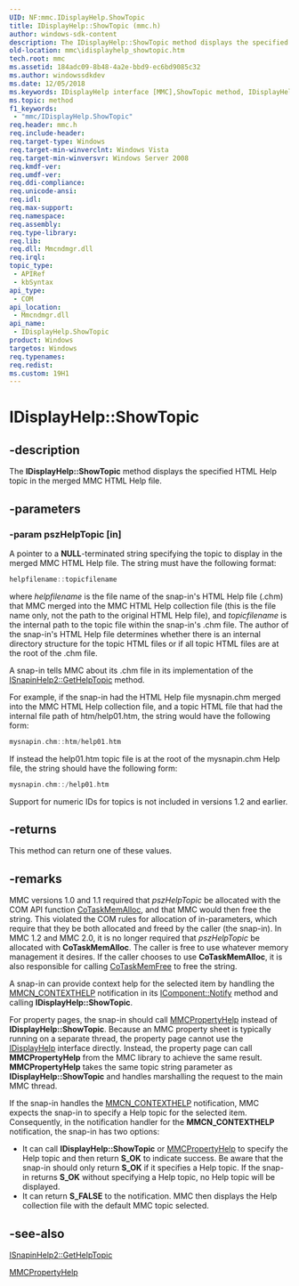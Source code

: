 ```yaml
---
UID: NF:mmc.IDisplayHelp.ShowTopic
title: IDisplayHelp::ShowTopic (mmc.h)
author: windows-sdk-content
description: The IDisplayHelp::ShowTopic method displays the specified HTML Help topic in the merged MMC HTML Help file.
old-location: mmc\idisplayhelp_showtopic.htm
tech.root: mmc
ms.assetid: 184adc09-8b48-4a2e-bbd9-ec6bd9085c32
ms.author: windowssdkdev
ms.date: 12/05/2018
ms.keywords: IDisplayHelp interface [MMC],ShowTopic method, IDisplayHelp.ShowTopic, IDisplayHelp::ShowTopic, ShowTopic, ShowTopic method [MMC], ShowTopic method [MMC],IDisplayHelp interface, _slate_idisplayhelp_showtopic, mmc.idisplayhelp_showtopic, mmc/IDisplayHelp::ShowTopic
ms.topic: method
f1_keywords: 
 - "mmc/IDisplayHelp.ShowTopic"
req.header: mmc.h
req.include-header: 
req.target-type: Windows
req.target-min-winverclnt: Windows Vista
req.target-min-winversvr: Windows Server 2008
req.kmdf-ver: 
req.umdf-ver: 
req.ddi-compliance: 
req.unicode-ansi: 
req.idl: 
req.max-support: 
req.namespace: 
req.assembly: 
req.type-library: 
req.lib: 
req.dll: Mmcndmgr.dll
req.irql: 
topic_type:
 - APIRef
 - kbSyntax
api_type:
 - COM
api_location:
 - Mmcndmgr.dll
api_name:
 - IDisplayHelp.ShowTopic
product: Windows
targetos: Windows
req.typenames: 
req.redist: 
ms.custom: 19H1
---
```


# IDisplayHelp::ShowTopic


## -description


The <b>IDisplayHelp::ShowTopic</b> method displays the specified HTML Help topic in the merged MMC HTML Help file.


## -parameters




### -param pszHelpTopic [in]

A pointer to a <b>NULL</b>-terminated string specifying the topic to display in the merged MMC HTML Help file. The string must have the following format:


```cpp
helpfilename::topicfilename
```


where <i>helpfilename</i> is the file name of the snap-in's HTML Help file (.chm) that MMC merged into the MMC HTML Help collection file (this is the file name only, not the path to the original HTML Help file), and <i>topicfilename</i> is the internal path to the topic file within the snap-in's .chm file. The author of the snap-in's HTML Help file determines whether there is an internal directory structure for the topic HTML files or if all topic HTML files are at the root of the .chm file.

A snap-in tells MMC about its .chm file in its implementation of the 
<a href="https://docs.microsoft.com/previous-versions/windows/desktop/legacy/aa814944(v=vs.85)">ISnapinHelp2::GetHelpTopic</a> method.

For example, if the snap-in had the HTML Help file mysnapin.chm merged into the MMC HTML Help collection file, and a topic HTML file that had the internal file path of htm/help01.htm, the string would have the following form:


```cpp
mysnapin.chm::htm/help01.htm
```


If instead the help01.htm topic file is at the root of the mysnapin.chm Help file, the string should have the following form:


```cpp
mysnapin.chm::/help01.htm
```


Support for numeric IDs for topics is not included in versions 1.2 and earlier.


## -returns



This method can return one of these values.




## -remarks



MMC versions 1.0 and 1.1 required that <i>pszHelpTopic</i> be allocated with the COM API function <a href="https://docs.microsoft.com/windows/desktop/api/combaseapi/nf-combaseapi-cotaskmemalloc">CoTaskMemAlloc</a>, and that MMC would then free the string. This violated the COM rules for allocation of in-parameters, which require that they be both allocated and freed by the caller (the snap-in). In MMC 1.2 and MMC 2.0, it is no longer required that <i>pszHelpTopic</i> be allocated with <b>CoTaskMemAlloc</b>. The caller is free to use whatever memory management it desires. If the caller chooses to use <b>CoTaskMemAlloc</b>, it is also responsible for calling <a href="https://docs.microsoft.com/windows/desktop/api/combaseapi/nf-combaseapi-cotaskmemfree">CoTaskMemFree</a> to free the string.

A snap-in can provide context help for the selected item by handling the <a href="https://docs.microsoft.com/previous-versions/windows/desktop/mmc/mmcn-contexthelp">MMCN_CONTEXTHELP</a> notification in its 
<a href="https://docs.microsoft.com/windows/desktop/api/mmc/nf-mmc-icomponent-notify">IComponent::Notify</a> method and calling <b>IDisplayHelp::ShowTopic</b>.

For property pages, the snap-in should call 
<a href="https://docs.microsoft.com/windows/desktop/api/mmc/nf-mmc-mmcpropertyhelp">MMCPropertyHelp</a> instead of <b>IDisplayHelp::ShowTopic</b>. Because an MMC property sheet is typically running on a separate thread, the property page cannot use the 
<a href="https://docs.microsoft.com/windows/desktop/api/mmc/nn-mmc-idisplayhelp">IDisplayHelp</a> interface directly. Instead, the property page can call 
<b>MMCPropertyHelp</b> from the MMC library to achieve the same result. 
<b>MMCPropertyHelp</b> takes the same topic string parameter as <b>IDisplayHelp::ShowTopic</b> and handles marshalling the request to the main MMC thread.

If the snap-in handles the <a href="https://docs.microsoft.com/previous-versions/windows/desktop/mmc/mmcn-contexthelp">MMCN_CONTEXTHELP</a> notification, MMC expects the snap-in to specify a Help topic for the selected item. Consequently, in the notification handler for the <b>MMCN_CONTEXTHELP</b> notification, the snap-in has two options:

<ul>
<li>It can call <b>IDisplayHelp::ShowTopic</b> or 
<a href="https://docs.microsoft.com/windows/desktop/api/mmc/nf-mmc-mmcpropertyhelp">MMCPropertyHelp</a> to specify the Help topic and then return <b>S_OK</b> to indicate success. Be aware that the snap-in should only return <b>S_OK</b> if it specifies a Help topic. If the snap-in returns <b>S_OK</b> without specifying a Help topic, no Help topic will be displayed.</li>
<li>It can return <b>S_FALSE</b> to the notification. MMC then displays the Help collection file with the default MMC topic selected.</li>
</ul>



## -see-also




<a href="https://docs.microsoft.com/previous-versions/windows/desktop/legacy/aa814944(v=vs.85)">ISnapinHelp2::GetHelpTopic</a>



<a href="https://docs.microsoft.com/windows/desktop/api/mmc/nf-mmc-mmcpropertyhelp">MMCPropertyHelp</a>
 

 

